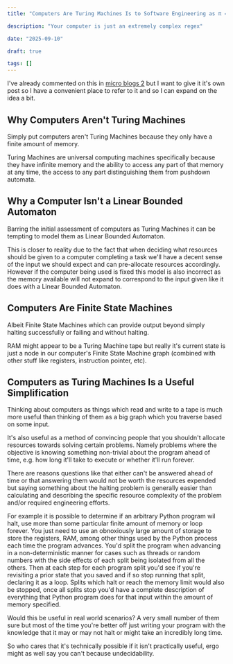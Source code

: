 ```yaml
---
title: "Computers Are Turing Machines Is to Software Engineering as π = 3 Is to Various Other Engineering Disciplines"

description: "Your computer is just an extremely complex regex"

date: "2025-09-10"

draft: true

tags: []
---
```


I've already commented on this in [micro blogs 2](/posts/micro_blogs_2/) but I want to give it it's own post so I have a convenient place to refer to it and so I can expand on the idea a bit.

## Why Computers Aren't Turing Machines

Simply put computers aren't Turing Machines because they only have a finite amount of memory.

Turing Machines are universal computing machines specifically because they have infinite memory and the ability to access any part of that memory at any time, the access to any part distinguishing them from pushdown automata.

## Why a Computer Isn't a Linear Bounded Automaton

Barring the initial assessment of computers as Turing Machines it can be tempting to model them as Linear Bounded Automaton.

This is closer to reality due to the fact that when deciding what resources should be given to a computer completing a task we'll have a decent sense of the input we should expect and can pre-allocate resources accordingly.
However if the computer being used is fixed this model is also incorrect as the memory available will not expand to correspond to the input given like it does with a Linear Bounded Automaton.

## Computers Are Finite State Machines

Albeit Finite State Machines which can provide output beyond simply halting successfully or failing and without halting.

RAM might appear to be a Turing Machine tape but really it's current state is just a node in our computer's Finite State Machine graph (combined with other stuff like registers, instruction pointer, etc).

## Computers as Turing Machines Is a Useful Simplification

Thinking about computers as things which read and write to a tape is much more useful than thinking of them as a big graph which you traverse based on some input.

It's also useful as a method of convincing people that you shouldn't allocate resources towards solving certain problems.
Namely problems where the objective is knowing something non-trivial about the program ahead of time, e.g. how long it'll take to execute or whether it'll run forever.

There are reasons questions like that either can't be answered ahead of time or that answering them would not be worth the resources expended but saying something about the halting problem is generally easier than calculating and describing the specific resource complexity of the problem and/or required engineering efforts.

For example it is possible to determine if an arbitrary Python program wil halt, use more than some particular finite amount of memory or loop forever.
You just need to use an obnoxiously large amount of storage to store the registers, RAM, among other things used by the Python process each time the program advances.
You'd split the program when advancing in a non-deterministic manner for cases such as threads or random numbers with the side effects of each split being isolated from all the others.
Then at each step for each program split you'd see if you're revisiting a prior state that you saved and if so stop running that split, declaring it as a loop.
Splits which halt or reach the memory limit would also be stopped, once all splits stop you'd have a complete description of everything that Python program does for that input within the amount of memory specified.

Would this be useful in real world scenarios?
A very small number of them sure but most of the time you're better off just writing your program with the knowledge that it may or may not halt or might take an incredibly long time.

So who cares that it's technically possible if it isn't practically useful, ergo might as well say you can't because undecidability.

